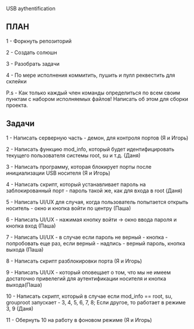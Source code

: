 USB aythentification 

ПЛАН 
---------------------------
1 - Форкнуть репозиторий       

2 - Создать солюшн  

3 - Разобрать задачи 

4 - По мере исполнения коммитить, пушить и пулл реквестить для склейки

P.s - Как только каждый член команды определиться по всем своим пунктам с набором исполняемых файлов! Написать об этом для сборки проекта.

Задачи 
---------------------------
1 - Написать серверную часть - демон, для контроля портов (Я и Игорь)

2 - Написать функцию mod_info, который будет идентифицировать текущего пользователя системы root, su и т.д. (Даня)

3 - Написать программу, которая блокирует порты после инициализации USB носителя (Я и Игорь)

4 - Написать скрипт, который устанавливает пароль на заблокированный порт - пароль такой же, как для входа в root (Даня)

5 - Написать UI/UX для случая, когда пользователь попытается открыть носитель - окно и кнопка войти по центру (Паша)

6 - Написать UI/UX - нажимая кнопку войти -> окно ввода пароля и кнопка вход (Паша)

7 - Написать UI/UX - в случае если пароль не верный - кнопка - попробовать еще раз, если верный - надпись - верный пароль, кнопка выхода (Паша)

8 - Написать скрипт разблокировки порта (Я и Игорь)

9 - Написать UI/UX - который оповещает о том, что мы не имеем достаточно привелегий для аутентификации носителя и кнопка выхода(Паша) 

10 - Написать скрипт, который в случае если mod_info == root, su, grouproot запускает - 3, 4, 5, 6, 7, 8; Если другое, то работает в режиме 3, 9 (Даня)

11 - Обернуть 10 на работу в фоновом режиме (Я и Игорь)

